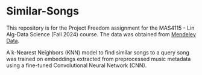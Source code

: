 # Similar-Songs
This repository is for the Project Freedom assignment for the MAS4115 - Lin Alg-Data Science (Fall 2024) course. The data was obtained from [Mendeley Data](https://data.mendeley.com/datasets/3t9vbwxgr5/3).

A k-Nearest Neighbors (KNN) model to find similar songs to a query song was trained on embeddings extracted from preprocessed music metadata using a fine-tuned Convolutional Neural Network (CNN).
